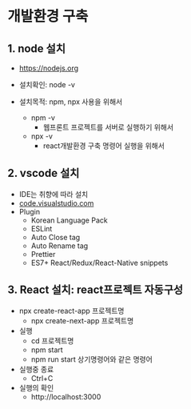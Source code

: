 # 개발환경 구축

## 1. node 설치
- https://nodejs.org
- 설치확인: node -v

- 설치목적: npm, npx 사용을 위해서
  - npm -v
    - 웹프론트 프로젝트를 서버로 실행하기 위해서
  - npx -v
    - react개발환경 구축 명령어 실행을 위해서

## 2. vscode 설치
- IDE는 취향에 따라 설치
- [code.visualstudio.com](https://code.visualstudio.com)
- Plugin
  - Korean Language Pack
  - ESLint
  - Auto Close tag
  - Auto Rename tag
  - Prettier
  - ES7+ React/Redux/React-Native snippets

## 3. React 설치: react프로젝트 자동구성

- npx create-react-app 프로젝트명
  - npx create-next-app 프로젝트명
- 실행
  - cd 프로젝트명
  - npm start
  - npm run start 상기명령어와 같은 명령어
- 실행중 종료
  - Ctrl+C
- 실행의 확인
  - http://localhost:3000